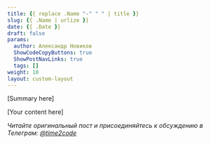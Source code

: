 ```yaml
---
title: {{ replace .Name "-" " " | title }}  
slug: {{ .Name | urlize }}                 
date: {{ .Date }}
draft: false                                 
params:
  author: Александр Новиков                  
  ShowCodeCopyButtons: true
  ShowPostNavLinks: true
  tags: []         
weight: 10
layout: custom-layout                                   
---
```


[Summary here]

<!--more-->

[Your content here]

*Читайте оригинальный пост и присоединяйтесь к обсуждению в Телеграм: [@time2code](https://t.me/time2code)*